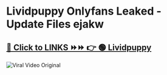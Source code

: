 
 # Lividpuppy Onlyfans Leaked - Update Files ejakw

## <h2><a href="https://clipsfans.com/Lividpuppy&ref=git">🔗 Click to LINKS ⏩⏩ 👉 🟢 Lividpuppy </a></h2>

<a href="https://clipsfans.com/Lividpuppy&ref=git" rel="nofollow" data-target="animated-image.originalLink"><img src="https://i.ibb.co.com/xMMVF88/686577567.gif" alt="Viral Video Original" style="max-width: 100%; display: inline-block;" data-target="animated-image.originalImage"></a>

